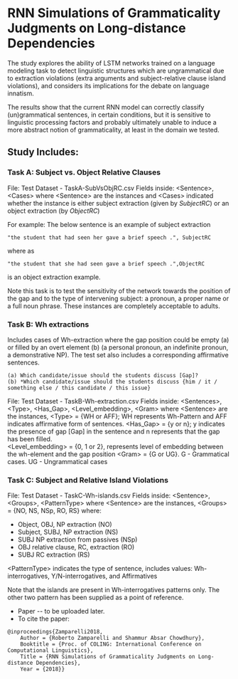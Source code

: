 # RNN Simulations of Grammaticality Judgments on Long-distance Dependencies

The study explores the ability of LSTM networks trained on a language modeling task to detect linguistic structures which are ungrammatical due to extraction violations (extra arguments and subject-relative clause island violations), and considers its implications for the debate on language innatism.

The results show that the current RNN model can correctly classify (un)grammatical sentences, in certain conditions, but it is sensitive to linguistic processing factors and probably ultimately unable to induce a more abstract notion of grammaticality, at least in the domain we tested.


## Study Includes:
### Task A: Subject vs. Object Relative Clauses
File: Test Dataset - TaskA-SubVsObjRC.csv
Fields inside:
<Sentence\>, <Cases\>
where <Sentence\> are the instances
and <Cases\> indicated whether the instance is either subject extraction (given by *SubjectRC*) or an object extraction (by *ObjectRC*)

For example:
The below sentence is an example of subject extraction
```
"the student that had seen her gave a brief speech .", SubjectRC
```
where as
```
"the student that she had seen gave a brief speech .",ObjectRC
```
is an object extraction example.

Note this task is to test the sensitivity of the network towards the position of the gap and to the type of intervening subject: a pronoun, a proper name or a full noun phrase. These instances are completely acceptable to adults.

### Task B: Wh extractions
Includes cases of Wh-extraction where the gap position could be empty (a) or filled by an overt element (b) (a personal pronoun, an indefinite pronoun, a demonstrative NP). The test set also includes a corresponding affirmative sentences.

```
(a) Which candidate/issue should the students discuss [Gap]?
(b) *Which candidate/issue should the students discuss {him / it / something else / this candidate / this issue}
```
File: Test Dataset - TaskB-Wh-extraction.csv
Fields inside:
<Sentences\>, <Type\>, <Has_Gap\>, <Level_embedding\>, <Gram\>
where <Sentence\> are the instances,
<Type\> = {WH or AFF}; WH represents Wh-Pattern and AFF indicates affirmative form of sentences.
<Has_Gap\> = {y or n}; y indicates the presence of gap [Gap] in the sentence and n represents that the gap has been filled.  
<Level_embedding\> = {0, 1 or 2}, represents level of embedding between the wh-element and the gap position
<Gram\> = {G or UG}.
G - Grammatical cases.
UG - Ungrammatical cases

### Task C: Subject and Relative Island Violations
File: Test Dataset - TaskC-Wh-islands.csv
Fields inside:
<Sentence\>, <Groups\>, <PatternType\>
where <Sentence\> are the instances,
<Groups\> = {NO, NS, NSp, RO, RS}
where:
  * Object, OBJ, NP extraction (NO)
  * Subject, SUBJ, NP extraction (NS)
  * SUBJ NP extraction from passives (NSp)
  * OBJ relative clause, RC, extraction (RO)
  * SUBJ RC extraction (RS)

<PatternType\> indicates the type of sentence,
includes values:
Wh-interrogatives, Y/N-interrogatives, and Affirmatives

Note that the islands are present in Wh-interrogatives patterns only. The other two pattern has been supplied as a point of reference.


* Paper -- to be uploaded later.
* To cite the paper:
```
@inproceedings{Zamparelli2018,
	Author = {Roberto Zamparelli and Shammur Absar Chowdhury},
	Booktitle = {Proc. of COLING: International Conference on Computational Linguistics},
	Title = {RNN Simulations of Grammaticality Judgments on Long-distance Dependencies},
	Year = {2018}}
```
